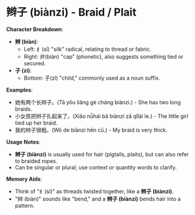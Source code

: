 # **辫子 (biànzi) - Braid / Plait**

**Character Breakdown**:  
- **辫 (biàn)**:
  - Left: 纟(sī) "silk" radical, relating to thread or fabric.
  - Right: 弁(biàn) "cap" (phonetic), also suggests something tied or secured.  
- **子 (zi)**:
  - Bottom: 子(zǐ) "child," commonly used as a noun suffix.

**Examples**:  
- 她有两个长辫子。(Tā yǒu liǎng gè cháng biànzi.) - She has two long braids.  
- 小女孩把辫子扎起来了。(Xiǎo nǚhái bǎ biànzi zā qǐlái le.) - The little girl tied up her braid.  
- 我的辫子很粗。(Wǒ de biànzi hěn cū.) - My braid is very thick.

**Usage Notes**:  
- **辫子 (biànzi)** is usually used for hair (pigtails, plaits), but can also refer to braided ropes.  
- Can be singular or plural; use context or quantity words to clarify.

**Memory Aids**:  
- Think of "纟(sī)" as threads twisted together, like a **辫子 (biànzi)**.  
- "辫 (biàn)" sounds like "bend," and a **辫子 (biànzi)** bends hair into a pattern.